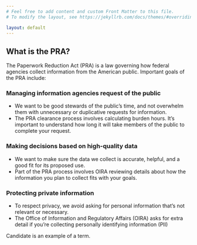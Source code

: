 ```yaml
---
# Feel free to add content and custom Front Matter to this file.
# To modify the layout, see https://jekyllrb.com/docs/themes/#overriding-theme-defaults

layout: default
---
```


## What is the PRA?

<p class="usa-font-lead">The Paperwork Reduction Act (PRA) is a law governing how federal agencies collect information from the American public. Important goals of the PRA include:</p>

### Managing information agencies request of the public

- We want to be good stewards of the public’s time, and not overwhelm them with unnecessary or duplicative requests for information.
- The PRA clearance process involves calculating burden hours. It’s important to understand how long it will take members of the public to complete your request.

### Making decisions based on high-quality data

- We want to make sure the data we collect is accurate, helpful, and a good fit for its proposed use.
- Part of the PRA process involves OIRA reviewing details about how the information you plan to collect fits with your goals.

### Protecting private information

- To respect privacy, we avoid asking for personal information that’s not relevant or necessary.
- The Office of Information and Regulatory Affairs (OIRA) asks for extra detail if you’re collecting personally identifying information (PII)

<p><span data-term="candidate">Candidate</span> is an example of a term.</p>
